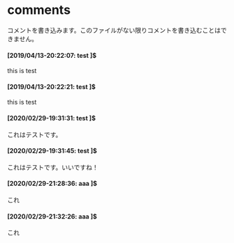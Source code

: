 # comments
コメントを書き込みます。このファイルがない限りコメントを書き込むことはできません。
#### [2019/04/13-20:22:07: test ]$
this is test

#### [2019/04/13-20:22:21: test ]$
this is test

#### [2020/02/29-19:31:31: test ]$
これはテストです。

#### [2020/02/29-19:31:45: test ]$
これはテストです。いいですね！

#### [2020/02/29-21:28:36: aaa ]$
これ

#### [2020/02/29-21:32:26: aaa ]$
これ


